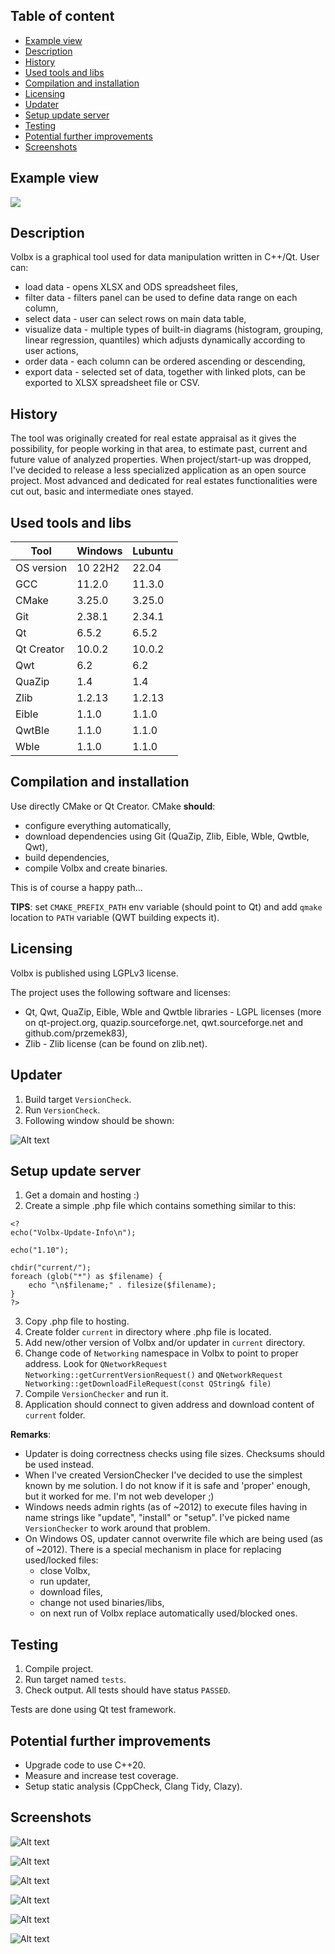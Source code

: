 ## Table of content
- [Example view](#example-view)
- [Description](#description)
- [History](#history)
- [Used tools and libs](#used-tools-and-libs)
- [Compilation and installation](#Compilation-and-installation)
- [Licensing](#licensing)
- [Updater](#updater)
- [Setup update server](#setup-update-server)
- [Testing](#testing)
- [Potential further improvements](#potential-further-improvements)
- [Screenshots](#screenshots)

## Example view
![](exampleScreen.gif?raw=true "")

## Description
Volbx is a graphical tool used for data manipulation written in C++/Qt. User can:
 * load data - opens XLSX and ODS spreadsheet files,
 * filter data - filters panel can be used to define data range on each column,
 * select data - user can select rows on main data table, 
 * visualize data - multiple types of built-in diagrams  (histogram, grouping, linear regression, quantiles) which adjusts dynamically according to user actions,
 * order data - each column can be ordered ascending or descending, 
 * export data - selected set of data, together with linked plots, can be exported to XLSX spreadsheet file or CSV. 

## History
The tool was originally created for real estate appraisal as it gives the possibility, for people working in that area, to estimate past, current and future value of analyzed properties. When project/start-up was dropped, I've decided to release a less specialized application as an open source project. Most advanced and dedicated for real estates functionalities were cut out, basic and intermediate ones stayed.

## Used tools and libs
| Tool |  Windows | Lubuntu |
| --- | --- | --- |
| OS version | 10 22H2 | 22.04 |
| GCC | 11.2.0 | 11.3.0 |
| CMake | 3.25.0 | 3.25.0 |
| Git | 2.38.1 | 2.34.1 |
| Qt | 6.5.2 | 6.5.2 |
| Qt Creator | 10.0.2 | 10.0.2 |
| Qwt | 6.2 | 6.2 |
| QuaZip | 1.4 | 1.4 |
| Zlib | 1.2.13 | 1.2.13 |
| Eible | 1.1.0 | 1.1.0 |
| QwtBle | 1.1.0 | 1.1.0 |
| Wble | 1.1.0 | 1.1.0 |

## Compilation and installation
Use directly CMake or Qt Creator. CMake **should**:
- configure everything automatically, 
- download dependencies using Git (QuaZip, Zlib, Eible, Wble, Qwtble, Qwt), 
- build dependencies, 
- compile Volbx and create binaries.  

This is of course a happy path...  

**TIPS**: set `CMAKE_PREFIX_PATH` env variable (should point to Qt) and add `qmake` location to `PATH` variable (QWT building expects it).   

## Licensing
Volbx is published using LGPLv3 license. 

The project uses the following software and licenses:    
* Qt, Qwt, QuaZip, Eible, Wble and Qwtble libraries - LGPL licenses (more on qt-project.org, quazip.sourceforge.net, qwt.sourceforge.net and github.com/przemek83),    
* Zlib - Zlib license (can be found on zlib.net).

## Updater
1) Build target `VersionCheck`.
2) Run `VersionCheck`.
3) Following window should be shown:    

![Alt text](updateScreen.gif?raw=true "")

## Setup update server
1) Get a domain and hosting :)
2) Create a simple .php file which contains something similar to this:
```
<?
echo("Volbx-Update-Info\n");

echo("1.10");

chdir("current/");
foreach (glob("*") as $filename) {
    echo "\n$filename;" . filesize($filename);
}
?>
```
3) Copy .php file to hosting.
4) Create folder `current` in directory where .php file is located.
5) Add new/other version of Volbx and/or updater in `current` directory.
6) Change code of `Networking` namespace in Volbx to point to proper address. Look for 
`QNetworkRequest Networking::getCurrentVersionRequest()` 
and 
`QNetworkRequest Networking::getDownloadFileRequest(const QString& file)`
7) Compile `VersionChecker` and run it.
8) Application should connect to given address and download content of `current` folder.

**Remarks**:   
- Updater is doing correctness checks using file sizes. Checksums should be used instead.   
- When I've created VersionChecker I've decided to use the simplest known by me solution. I do not know if it is safe and 'proper' enough, but it worked for me. I'm not web developer ;)   
- Windows needs admin rights (as of ~2012) to execute files having in name strings like "update", "install" or "setup". I've picked name `VersionChecker` to work around that problem.   
- On Windows OS, updater cannot overwrite file which are being used (as of ~2012). There is a special mechanism in place for replacing used/locked files: 
    * close Volbx, 
    * run updater, 
    * download files,
    * change not used binaries/libs, 
    * on next run of Volbx replace automatically used/blocked ones.

## Testing
1) Compile project.
2) Run target named `tests`.
3) Check output. All tests should have status `PASSED`.    

Tests are done using Qt test framework.

## Potential further improvements
* Upgrade code to use C++20.
* Measure and increase test coverage.
* Setup static analysis (CppCheck, Clang Tidy, Clazy).

## Screenshots
![Alt text](groupingAndHistogram.gif?raw=true "")

![Alt text](analysing.gif?raw=true "")

![Alt text](exportData.gif?raw=true "")

![Alt text](regression.gif?raw=true "")

![Alt text](groupingPlot.gif?raw=true "")

![Alt text](importWindow.gif?raw=true "")
